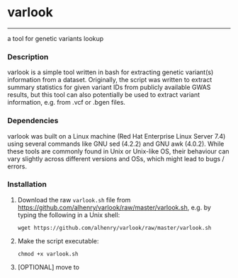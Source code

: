 # varlook
---
a tool for genetic variants lookup

### Description
varlook is a simple tool written in bash for extracting genetic variant(s) information from a dataset. Originally, the script was written to extract summary statistics for given variant IDs from publicly available GWAS results, but this tool can also potentially be used to extract variant information, e.g. from .vcf or .bgen files.

### Dependencies
varlook was built on a Linux machine (Red Hat Enterprise Linux Server 7.4) using several commands like GNU sed (4.2.2) and GNU awk (4.0.2). While these tools are commonly found in Unix or Unix-like OS, their behaviour can vary slightly across different versions and OSs, which might lead to bugs / errors.

### Installation
1. Download the raw `varlook.sh` file from https://github.com/alhenry/varlook/raw/master/varlook.sh, e.g. by typing the following in a Unix shell:

    `wget https://github.com/alhenry/varlook/raw/master/varlook.sh`
    
2. Make the script executable:
    
    `chmod +x varlook.sh`
    
3. [OPTIONAL] move to 
